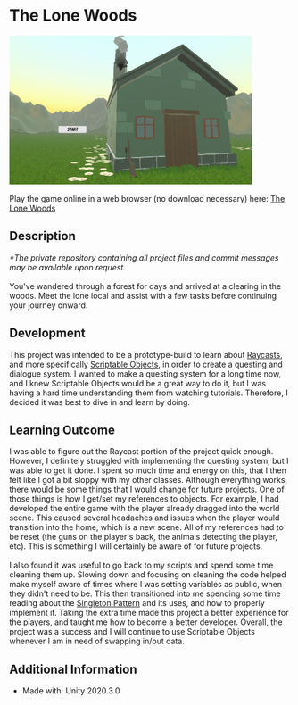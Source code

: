 # The Lone Woods
<img src=https://github.com/Kfollen93/The-Lone-Woods/blob/main/Images/MainWoods.PNG alt="Title Screen">

Play the game online in a web browser (no download necessary) here: <a href="https://kfollen.itch.io/the-lone-woods">The Lone Woods</a> <br>
## Description
<i>*The private repository containing all project files and commit messages may be available upon request.</i> <br>
<br>
You've wandered through a forest for days and arrived at a clearing in the woods. Meet the lone local and assist with a few tasks before continuing your journey onward.

## Development
This project was intended to be a prototype-build to learn about <a href="https://docs.unity3d.com/ScriptReference/Physics.Raycast.html">Raycasts</a>, and more specifically <a href="https://docs.unity3d.com/Manual/class-ScriptableObject.html">Scriptable Objects</a>, in order to create a questing and dialogue system. I wanted to make a questing system for a long time now, and I knew Scriptable Objects would be a great way to do it, but I was having a hard time understanding them from watching tutorials. Therefore, I decided it was best to dive in and learn by doing.

## Learning Outcome
I was able to figure out the Raycast portion of the project quick enough. However, I definitely struggled with implementing the questing system, but I was able to get it done. I spent so much time and energy on this, that I then felt like I got a bit sloppy with my other classes. Although everything works, there would be some things that I would change for future projects. One of those things is how I get/set my references to objects. For example, I had developed the entire game with the player already dragged into the world scene. This caused several headaches and issues when the player would transition into the home, which is a new scene. All of my references had to be reset (the guns on the player's back, the animals detecting the player, etc). This is something I will certainly be aware of for future projects. <br>
<br>
I also found it was useful to go back to my scripts and spend some time cleaning them up. Slowing down and focusing on cleaning the code helped make myself aware of times where I was setting variables as public, when they didn't need to be. This then transitioned into me spending some time reading about the <a href="https://csharpindepth.com/articles/singleton">Singleton Pattern</a> and its uses, and how to properly implement it. Taking the extra time made this project a better experience for the players, and taught me how to become a better developer. Overall, the project was a success and I will continue to use Scriptable Objects whenever I am in need of swapping in/out data.

## Additional Information
<ul>
  <li>Made with: Unity 2020.3.0</li>
</ul>
